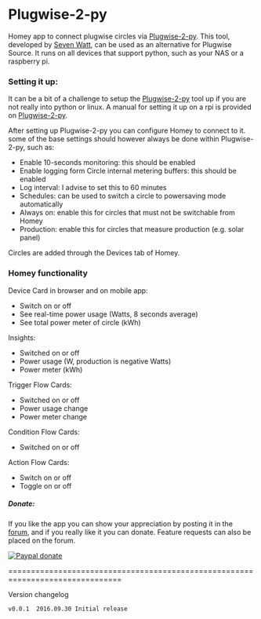 # Plugwise-2-py #

Homey app to connect plugwise circles via [Plugwise-2-py]. This tool, developed
by [Seven Watt], can be used as an alternative for Plugwise Source. It runs on
all devices that support python, such as your NAS or a raspberry pi.

### Setting it up: ###
It can be a bit of a challenge to setup the [Plugwise-2-py] tool up if you are
not really into python or linux. A manual for setting it up on a rpi is provided
on [Plugwise-2-py].

After setting up Plugwise-2-py you can configure Homey to connect to it. some of
the base settings should however always be done within Plugwise-2-py, such as:
* Enable 10-seconds monitoring: this should be enabled
* Enable logging form Circle internal metering buffers: this should be enabled
* Log interval: I advise to set this to 60 minutes
* Schedules: can be used to switch a circle to powersaving mode automatically
* Always on: enable this for circles that must not be switchable from Homey
* Production: enable this for circles that measure production (e.g. solar panel)

Circles are added through the Devices tab of Homey.

### Homey functionality ###
Device Card in browser and on mobile app:
* Switch on or off
* See real-time power usage (Watts, 8 seconds average)
* See total power meter of circle (kWh)

Insights:
* Switched on or off
* Power usage (W, production is negative Watts)
* Power meter (kWh)

Trigger Flow Cards:
* Switched on or off
* Power usage change
* Power meter change

Condition Flow Cards:
* Switched on or off

Action Flow Cards:
* Switch on or off
* Toggle on or off


##### Donate: #####

If you like the app you can show your appreciation by posting it in the [forum],
and if you really like it you can donate. Feature requests can also be placed on
the forum.

[![Paypal donate][pp-donate-image]][pp-donate-link]


===============================================================================

Version changelog
```
v0.0.1  2016.09.30 Initial release
```

[plugwise-2-py]: https://github.com/SevenW/Plugwise-2-py
[Seven Watt]: https://github.com/SevenW
[forum]: https://forum.athom.com/discussion/1998
[pp-donate-link]: https://www.paypal.com/cgi-bin/webscr?cmd=_s-xclick&hosted_button_id=ZKU3U2V3P2YJ2
[pp-donate-image]: https://www.paypalobjects.com/en_US/i/btn/btn_donate_SM.gif
